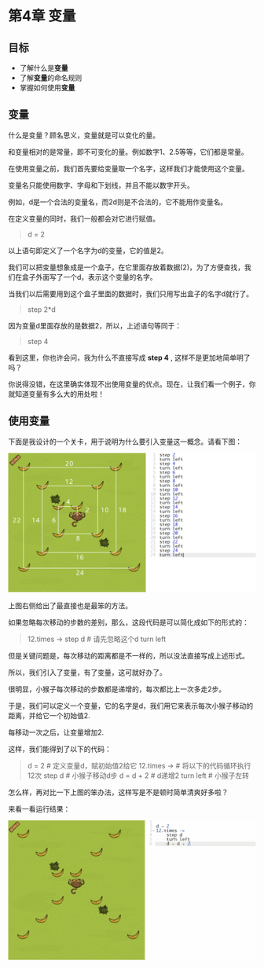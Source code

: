 # 第4章 变量
## 目标 ##
* 了解什么是**变量**
* 了解**变量**的命名规则
* 掌握如何使用**变量**

## 变量 ##
什么是变量？顾名思义，变量就是可以变化的量。<br>

和变量相对的是常量，即不可变化的量。例如数字1、2.5等等，它们都是常量。<br>

在使用变量之前，我们首先要给变量取一个名字，这样我们才能使用这个变量。<br>

变量名只能使用数字、字母和下划线，并且不能以数字开头。<br>

例如，d是一个合法的变量名，而2d则是不合法的，它不能用作变量名。<br>

在定义变量的同时，我们一般都会对它进行赋值。<br>

> d = 2

以上语句即定义了一个名字为d的变量，它的值是2。<br>

我们可以把变量想象成是一个盒子，在它里面存放着数据(2)，为了方便查找，我们在盒子外面写了一个d，表示这个变量的名字。<br>

当我们以后需要用到这个盒子里面的数据时，我们只用写出盒子的名字d就行了。

> step 2*d

因为变量d里面存放的是数据2，所以，上述语句等同于：

> step 4

看到这里，你也许会问，我为什么不直接写成 **step 4** , 这样不是更加地简单明了吗？

你说得没错，在这里确实体现不出使用变量的优点。现在，让我们看一个例子，你就知道变量有多么大的用处啦！

## 使用变量 ##

下面是我设计的一个关卡，用于说明为什么要引入变量这一概念。请看下图：

![challenges_69655](https://github.com/icuic/cm/raw/master/image/4_variable/challenges_69655_mark.png "点击查看此关卡")

上图右侧给出了最直接也是最笨的方法。

如果忽略每次移动的步数的差别，那么，这段代码是可以简化成如下的形式的：

> 12.times ->
>     step d    # 请先忽略这个d
>     turn left

但是关键问题是，每次移动的距离都是不一样的，所以没法直接写成上述形式。

所以，我们引入了变量，有了变量，这可就好办了。

很明显，小猴子每次移动的步数都是递增的，每次都比上一次多走2步。

于是，我们可以定义一个变量，它的名字是d，我们用它来表示每次小猴子移动的距离，并给它一个初始值2.

每移动一次之后，让变量增加2.

这样，我们能得到了以下的代码：

> d = 2             # 定义变量d，赋初始值2给它
> 12.times ->       # 将以下的代码循环执行12次
>     step d        # 小猴子移动d步
>     d = d + 2     # d递增2
>     turn left     # 小猴子左转

怎么样，再对比一下上图的笨办法，这样写是不是顿时简单清爽好多啦？

来看一看运行结果：

![variable_69655](https://github.com/icuic/cm/raw/master/image/4_variable/variable_69655.gif "简单明了")


